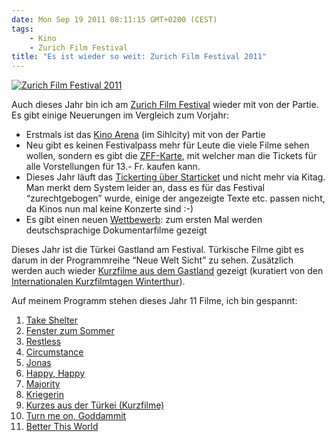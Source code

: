 ```yaml
---
date: Mon Sep 19 2011 08:11:15 GMT+0200 (CEST)
tags:
    - Kino
    - Zurich Film Festival
title: "Es ist wieder so weit: Zurich Film Festival 2011"
---
```



[![Zurich Film Festival
2011](http://media.tumblr.com/tumblr_lrqowg2CMF1qa2z4q.jpg "Zurich Film Festival 2011")](http://www.zurichfilmfestival.org)

Auch dieses Jahr bin ich am [Zurich Film
Festival](http://www.zurichfilmfestival.org) wieder mit von der Partie.
Es gibt einige Neuerungen im Vergleich zum Vorjahr:

-   Erstmals ist das [Kino Arena](http://www.arena.ch/) (im Sihlcity)
    mit von der Partie
-   Neu gibt es keinen Festivalpass mehr für Leute die viele Filme sehen
    wollen, sondern es gibt die
    [ZFF-Karte](http://www.zurichfilmfestival.org/de/tickets-2011/zff-karte/),
    mit welcher man die Tickets für alle Vorstellungen für 13.- Fr.
    kaufen kann.
-   Dieses Jahr läuft das [Tickerting über
    Starticket](http://www.starticket.ch/zurichfilmfestival.asp) und
    nicht mehr via Kitag. Man merkt dem System leider an, dass es für
    das Festival “zurechtgebogen” wurde, einige der angezeigte Texte
    etc. passen nicht, da Kinos nun mal keine Konzerte sind :-)
-   Es gibt einen neuen
    [Wettbewerb](http://www.zurichfilmfestival.org/de/festival-info/programmreihen/wettbewerb/):
    zum ersten Mal werden deutschsprachige Dokumentarfilme gezeigt

Dieses Jahr ist die Türkei Gastland am Festival. Türkische Filme gibt es
darum in der Programmreihe “Neue Welt Sicht” zu sehen. Zusätzlich werden
auch wieder [Kurzfilme aus dem
Gastland](http://www.zurichfilmfestival.org/de/programm/Filme/3025/kurzes-aus-der-turkei/)
gezeigt (kuratiert von den [Internationalen Kurzfilmtagen
Winterthur](http://www.kurzfilmtage.ch/)).

Auf meinem Programm stehen dieses Jahr 11 Filme, ich bin gespannt:

1.  [Take
    Shelter](http://www.zurichfilmfestival.org/de/programm/Filme/1471/take-shelter/)
2.  [Fenster zum
    Sommer](http://www.zurichfilmfestival.org/de/programm/Filme/1844/fenster-zum-sommer/)
3.  [Restless](http://www.zurichfilmfestival.org/de/programm/Filme/1796/restless/)
4.  [Circumstance](http://www.zurichfilmfestival.org/de/programm/Filme/1463/circumstance/)
5.  [Jonas](http://www.zurichfilmfestival.org/de/programm/Filme/2914/jonas/)
6.  [Happy,
    Happy](http://www.zurichfilmfestival.org/de/programm/Filme/1491/happy-happy/)
7.  [Majority](http://www.zurichfilmfestival.org/de/programm/Filme/2704/majority/)
8.  [Kriegerin](http://www.zurichfilmfestival.org/de/programm/Filme/2059/combat-girls/)
9.  [Kurzes aus der Türkei
    (Kurzfilme)](http://www.zurichfilmfestival.org/de/programm/Filme/3025/kurzes-aus-der-turkei/)
10. [Turn me on,
    Goddammit](http://www.zurichfilmfestival.org/de/programm/Filme/1896/turn-me-on-goddammit/)
11. [Better This
    World](http://www.zurichfilmfestival.org/de/programm/Filme/2173/better-this-world/)


